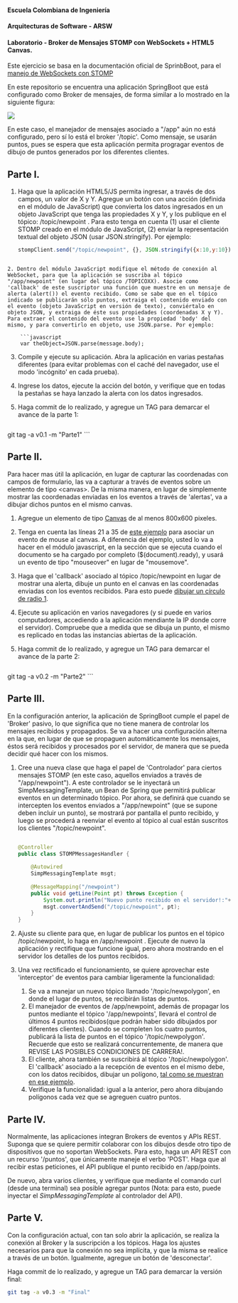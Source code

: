 #### Escuela Colombiana de Ingeniería
#### Arquitecturas de Software - ARSW
#### Laboratorio - Broker de Mensajes STOMP con WebSockets + HTML5 Canvas.


Este ejercicio se basa en la documentación oficial de SprinbBoot, para el [manejo de WebSockets con STOMP](https://spring.io/guides/gs/messaging-stomp-websocket/)

En este repositorio se encuentra una aplicación SpringBoot que está configurado como Broker de mensajes, de forma similar a lo mostrado en la siguiente figura:

![](http://docs.spring.io/spring/docs/current/spring-framework-reference/html/images/message-flow-simple-broker.png)

En este caso, el manejador de mensajes asociado a "/app" aún no está configurado, pero sí lo está el broker '/topic'. Como mensaje, se usarán puntos, pues se espera que esta aplicación permita progragar eventos de dibujo de puntos generados por los diferentes clientes.

## Parte I.


1. Haga que la aplicación HTML5/JS permita ingresar, a través de dos campos, un valor de X y Y. Agregue un botón con una acción (definida en el módulo de JavaScript) que convierta los datos ingresados en un objeto JavaScript que tenga las propiedades X y Y, y los publique en el tópico: /topic/newpoint . Para esto tenga en cuenta (1) usar el cliente STOMP creado en el módulo de JavaScript, (2) enviar la representación textual del objeto JSON (usar JSON.stringify). Por ejemplo:

	```javascript
	stompClient.send("/topic/newpoint", {}, JSON.stringify({x:10,y:10}));
```

2. Dentro del módulo JavaScript modifique el método de conexión al WebSocket, para que la aplicación se suscriba al tópico "/app/newpoint" (en lugar del tópico /TOPICOXX). Asocie como 'callback' de este suscriptor una función que muestre en un mensaje de alerta (alert()) el evento recibido. Como se sabe que en el tópico indicado se publicarán sólo puntos, extraiga el contenido enviado con el evento (objeto JavaScript en versión de texto), conviértalo en objeto JSON, y extraiga de éste sus propiedades (coordenadas X y Y). Para extraer el contenido del evento use la propiedad 'body' del mismo, y para convertirlo en objeto, use JSON.parse. Por ejemplo:

	```javascript
	var theObject=JSON.parse(message.body);
```
3. Compile y ejecute su aplicación. Abra la aplicación en varias pestañas diferentes (para evitar problemas con el caché del navegador, use el modo 'incógnito' en cada prueba).
4. Ingrese los datos, ejecute la acción del botón, y verifique que en todas la pestañas se haya lanzado la alerta con los datos ingresados.
5. Haga commit de lo realizado, y agregue un TAG para demarcar el avance de la parte 1:

	```bash
git tag -a v0.1 -m "Parte1"
	```

## Parte II.

Para hacer mas útil la aplicación, en lugar de capturar las coordenadas con campos de formulario, las va a capturar a través de eventos sobre un elemento de tipo \<canvas>. De la misma manera, en lugar de simplemente mostrar las coordenadas enviadas en los eventos a través de 'alertas', va a dibujar dichos puntos en el mismo canvas.

1. Agregue un elemento de tipo [Canvas](http://www.w3schools.com/html/html5_canvas.asp) de al menos 800x600 pixeles.
2. Tenga en cuenta las líneas 21 a 35 de [este ejemplo](http://www.html5canvastutorials.com/advanced/html5-canvas-mouse-coordinates/) para asociar un evento de mouse al canvas. A diferencia del ejemplo, usted lo va a hacer en el módulo javascript, en la sección que se ejecuta cuando el documento se ha cargado por completo ($(document).ready), y usará un evento de tipo "mouseover" en lugar de "mousemove".
3. Haga que el 'callback' asociado al tópico /topic/newpoint en lugar de mostrar una alerta, dibuje un punto en el canvas en las coordenadas enviadas con los eventos recibidos. Para esto puede [dibujar un círculo de radio 1](http://www.w3schools.com/html/html5_canvas.asp).
4. Ejecute su aplicación en varios navegadores (y si puede en varios computadores, accediendo a la aplicación mendiante la IP donde corre el servidor). Compruebe que a medida que se dibuja un punto, el mismo es replicado en todas las instancias abiertas de la aplicación.

5. Haga commit de lo realizado, y agregue un TAG para demarcar el avance de la parte 2:

	```bash
git tag -a v0.2 -m "Parte2"
	```

## Parte III.

En la configuración anterior, la aplicación de SpringBoot cumple el papel de 'Broker' pasivo, lo que significa que no tiene manera de controlar los mensajes recibidos y propagados. Se va a hacer una configuración alterna en la que, en lugar de que se propaguen automáticamente los mensajes, éstos será recibidos y procesados por el servidor, de manera que se pueda decidir qué hacer con los mismos. 

1. Cree una nueva clase que haga el papel de 'Controlador' para ciertos mensajes STOMP (en este caso, aquellos enviados a través de "/app/newpoint"). A este controlador se le inyectará un SimpMessagingTemplate, un Bean de Spring que permitirá publicar eventos en un determinado tópico. Por ahora, se definirá que cuando se intercepten los eventos enviados a "/app/newpoint" (que se supone deben incluir un punto), se mostrará por pantalla el punto recibido, y luego se procederá a reenviar el evento al tópico al cual están suscritos los clientes "/topic/newpoint".

	```java
	
	@Controller
	public class STOMPMessagesHandler {
		
		@Autowired
		SimpMessagingTemplate msgt;
	    
		@MessageMapping("/newpoint")    
		public void getLine(Point pt) throws Exception {
			System.out.println("Nuevo punto recibido en el servidor!:"+pt);
			msgt.convertAndSend("/topic/newpoint", pt);
		}
	}

	```
2. Ajuste su cliente para que, en lugar de publicar los puntos en el tópico /topic/newpoint, lo haga en /app/newpoint . Ejecute de nuevo la aplicación y rectifique que funcione igual, pero ahora mostrando en el servidor los detalles de los puntos recibidos.

3. Una vez rectificado el funcionamiento, se quiere aprovechar este 'interceptor' de eventos para cambiar ligeramente la funcionalidad:

	1. Se va a manejar un nuevo tópico llamado '/topic/newpolygon', en donde el lugar de puntos, se recibirán listas de puntos.
	2. El manejador de eventos de /app/newpoint, además de propagar los puntos mediante el tópico '/app/newpoints', llevará el control de últimos 4 puntos recibidos(que podrán haber sido dibujados por diferentes clientes). Cuando se completen los cuatro puntos, publicará la lista de puntos en el tópico '/topic/newpolygon'. Recuerde que esto se realizará concurrentemente, de manera que REVISE LAS POSIBLES CONDICIONES DE CARRERA!.
	3. El cliente, ahora también se suscribirá al tópico '/topic/newpolygon'. El 'callback' asociado a la recepción de eventos en el mismo debe, con los datos recibidos, dibujar un polígono, [tal como se muestran en ese ejemplo](http://www.arungudelli.com/html5/html5-canvas-polygon/).
	4. Verifique la funcionalidad: igual a la anterior, pero ahora dibujando polígonos cada vez que se agreguen cuatro puntos.
	

## Parte IV.

Normalmente, las aplicaciones integran Brokers de eventos y APIs REST. Suponga que se quiere permitir colaborar con los dibujos desde otro tipo de dispositivos que no soportan WebSockets. Para esto, haga un API REST con un recurso '/puntos', que únicamente maneje el verbo 'POST'. Haga que al recibir estas peticiones, el API publique el punto recibido en /app/points.

De nuevo, abra varios clientes, y verifique que mediante el comando curl (desde una terminal) sea posible agregar puntos (Nota: para esto, puede inyectar el _SimpMessagingTemplate_ al controlador del API).


## Parte V.

Con la configuración actual, con tan solo abrir la aplicación, se realiza la conexión al Broker y la suscripción a los tópicos. Haga los ajustes necesarios para que la conexión no sea implícita, y que la misma se realice a través de un botón. Igualmente, agregue un botón de 'desconectar'.

Haga commit de lo realizado, y agregue un TAG para demarcar la versión final:

```bash	
git tag -a v0.3 -m "Final"	
```

